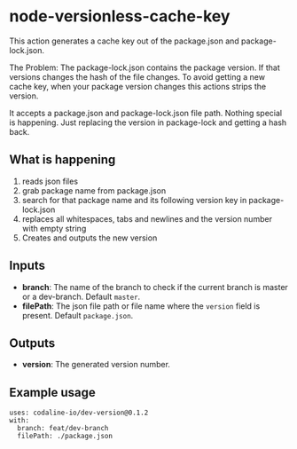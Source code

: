 # node-versionless-cache-key

This action generates a cache key out of the package.json and package-lock.json.

The Problem: The package-lock.json contains the package version. If that versions changes the hash of the file changes. To avoid getting a new cache key, when your package version changes this actions strips the version.

It accepts a package.json and package-lock.json file path.
Nothing special is happening. Just replacing the version in package-lock and getting a hash back.

## What is happening

1.   reads json files
2.   grab package name from package.json
3.   search for that package name and its following version key in package-lock.json
4.   replaces all whitespaces, tabs and newlines and the version number with empty string
5.   Creates and outputs the new version

## Inputs

- **branch**: The name of the branch to check if the current branch is master or a dev-branch. Default `master`.
- **filePath**: The json file path or file name where the `version` field is present. Default `package.json`.

## Outputs

- **version**: The generated version number.

## Example usage

```
uses: codaline-io/dev-version@0.1.2
with:
  branch: feat/dev-branch
  filePath: ./package.json
```
